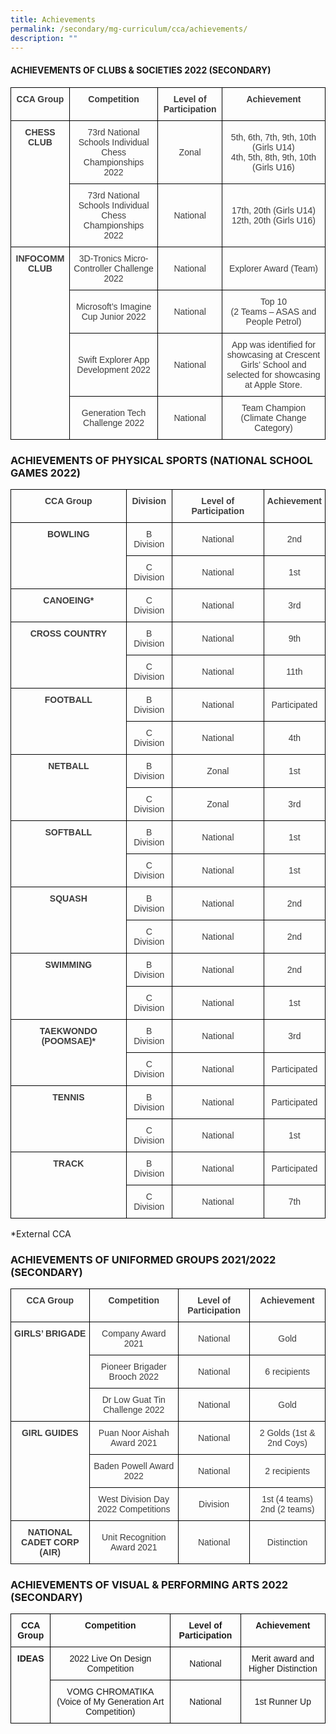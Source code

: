 ```yaml
---
title: Achievements
permalink: /secondary/mg-curriculum/cca/achievements/
description: ""
---
```


#### ACHIEVEMENTS OF CLUBS & SOCIETIES 2022 (SECONDARY)

<style type="text/css">
.tg  {border-collapse:collapse;border-spacing:0;}
.tg td{border-color:black;border-style:solid;border-width:1px;font-family:Arial, sans-serif;font-size:14px;
  overflow:hidden;padding:10px 5px;word-break:normal;}
.tg th{border-color:black;border-style:solid;border-width:1px;font-family:Arial, sans-serif;font-size:14px;
  font-weight:normal;overflow:hidden;padding:10px 5px;word-break:normal;}
.tg .tg-5hwe{color:#3D3D3D;text-align:center;vertical-align:middle}
.tg .tg-wdal{color:#3D3D3D;font-weight:bold;text-align:center;vertical-align:top}
</style>
<table class="tg">
<thead>
  <tr>
    <th class="tg-wdal">CCA Group</th>
    <th class="tg-wdal">Competition</th>
    <th class="tg-wdal">Level of Participation</th>
    <th class="tg-wdal">Achievement</th>
  </tr>
</thead>
<tbody>
  <tr>
    <td class="tg-wdal" rowspan="2">CHESS CLUB</td>
    <td class="tg-5hwe">73rd National Schools Individual Chess Championships 2022</td>
    <td class="tg-5hwe">Zonal</td>
    <td class="tg-5hwe">5th, 6th, 7th, 9th, 10th   (Girls U14)<br>4th, 5th, 8th, 9th, 10th (Girls U16)</td>
  </tr>
  <tr>
    <td class="tg-5hwe">73rd National Schools Individual Chess Championships 2022</td>
    <td class="tg-5hwe">National</td>
    <td class="tg-5hwe">17th, 20th (Girls U14)<br>12th, 20th (Girls U16)</td>
  </tr>
  <tr>
    <td class="tg-wdal" rowspan="4">INFOCOMM CLUB</td>
    <td class="tg-5hwe">3D-Tronics Micro-Controller Challenge 2022</td>
    <td class="tg-5hwe">National</td>
    <td class="tg-5hwe">Explorer Award (Team)</td>
  </tr>
  <tr>
    <td class="tg-5hwe">Microsoft’s Imagine Cup Junior 2022</td>
    <td class="tg-5hwe">National</td>
    <td class="tg-5hwe">Top 10<br>(2 Teams – ASAS and People Petrol)</td>
  </tr>
  <tr>
    <td class="tg-5hwe">Swift Explorer App Development 2022</td>
    <td class="tg-5hwe">National</td>
    <td class="tg-5hwe">App was identified for showcasing at Crescent Girls’ School and selected for showcasing at Apple Store.</td>
  </tr>
  <tr>
    <td class="tg-5hwe">Generation Tech Challenge 2022</td>
    <td class="tg-5hwe">National</td>
    <td class="tg-5hwe">Team Champion<br>(Climate Change Category)</td>
  </tr>
</tbody>
</table>

### ACHIEVEMENTS OF PHYSICAL SPORTS (NATIONAL SCHOOL GAMES 2022)

<style type="text/css">
.tg  {border-collapse:collapse;border-spacing:0;}
.tg td{border-color:black;border-style:solid;border-width:1px;font-family:Arial, sans-serif;font-size:14px;
  overflow:hidden;padding:10px 5px;word-break:normal;}
.tg th{border-color:black;border-style:solid;border-width:1px;font-family:Arial, sans-serif;font-size:14px;
  font-weight:normal;overflow:hidden;padding:10px 5px;word-break:normal;}
.tg .tg-5hwe{color:#3D3D3D;text-align:center;vertical-align:middle}
.tg .tg-wdal{color:#3D3D3D;font-weight:bold;text-align:center;vertical-align:top}
</style>
<table class="tg">
<thead>
  <tr>
    <th class="tg-wdal">CCA Group</th>
    <th class="tg-wdal">Division</th>
    <th class="tg-wdal">Level of Participation</th>
    <th class="tg-wdal">Achievement</th>
  </tr>
</thead>
<tbody>
  <tr>
    <td class="tg-wdal" rowspan="2">BOWLING</td>
    <td class="tg-5hwe">B Division</td>
    <td class="tg-5hwe">National</td>
    <td class="tg-5hwe">2nd</td>
  </tr>
  <tr>
    <td class="tg-5hwe">C Division</td>
    <td class="tg-5hwe">National</td>
    <td class="tg-5hwe">1st</td>
  </tr>
  <tr>
    <td class="tg-wdal">CANOEING*</td>
    <td class="tg-5hwe">C Division</td>
    <td class="tg-5hwe">National</td>
    <td class="tg-5hwe">3rd</td>
  </tr>
  <tr>
    <td class="tg-wdal" rowspan="2">CROSS COUNTRY</td>
    <td class="tg-5hwe">B Division</td>
    <td class="tg-5hwe">National</td>
    <td class="tg-5hwe">9th</td>
  </tr>
  <tr>
    <td class="tg-5hwe">C Division</td>
    <td class="tg-5hwe">National</td>
    <td class="tg-5hwe">11th</td>
  </tr>
  <tr>
    <td class="tg-wdal" rowspan="2">FOOTBALL</td>
    <td class="tg-5hwe">B Division</td>
    <td class="tg-5hwe">National</td>
    <td class="tg-5hwe">Participated</td>
  </tr>
  <tr>
    <td class="tg-5hwe">C Division</td>
    <td class="tg-5hwe">National</td>
    <td class="tg-5hwe">4th</td>
  </tr>
  <tr>
    <td class="tg-wdal" rowspan="2">NETBALL</td>
    <td class="tg-5hwe">B Division</td>
    <td class="tg-5hwe">Zonal</td>
    <td class="tg-5hwe">1st</td>
  </tr>
  <tr>
    <td class="tg-5hwe">C Division</td>
    <td class="tg-5hwe">Zonal</td>
    <td class="tg-5hwe">3rd</td>
  </tr>
  <tr>
    <td class="tg-wdal" rowspan="2">SOFTBALL</td>
    <td class="tg-5hwe">B Division</td>
    <td class="tg-5hwe">National</td>
    <td class="tg-5hwe">1st</td>
  </tr>
  <tr>
    <td class="tg-5hwe">C Division</td>
    <td class="tg-5hwe">National</td>
    <td class="tg-5hwe">1st</td>
  </tr>
  <tr>
    <td class="tg-wdal" rowspan="2">SQUASH</td>
    <td class="tg-5hwe">B Division</td>
    <td class="tg-5hwe">National</td>
    <td class="tg-5hwe">2nd</td>
  </tr>
  <tr>
    <td class="tg-5hwe">C Division</td>
    <td class="tg-5hwe">National</td>
    <td class="tg-5hwe">2nd</td>
  </tr>
  <tr>
    <td class="tg-wdal" rowspan="2">SWIMMING</td>
    <td class="tg-5hwe">B Division</td>
    <td class="tg-5hwe">National</td>
    <td class="tg-5hwe">2nd</td>
  </tr>
  <tr>
    <td class="tg-5hwe">C Division</td>
    <td class="tg-5hwe">National</td>
    <td class="tg-5hwe">1st</td>
  </tr>
  <tr>
    <td class="tg-wdal" rowspan="2">TAEKWONDO (POOMSAE)*</td>
    <td class="tg-5hwe">B Division</td>
    <td class="tg-5hwe">National</td>
    <td class="tg-5hwe">3rd</td>
  </tr>
  <tr>
    <td class="tg-5hwe">C Division</td>
    <td class="tg-5hwe">National</td>
    <td class="tg-5hwe">Participated</td>
  </tr>
  <tr>
    <td class="tg-wdal" rowspan="2">TENNIS</td>
    <td class="tg-5hwe">B Division</td>
    <td class="tg-5hwe">National</td>
    <td class="tg-5hwe">Participated</td>
  </tr>
  <tr>
    <td class="tg-5hwe">C Division</td>
    <td class="tg-5hwe">National</td>
    <td class="tg-5hwe">1st</td>
  </tr>
  <tr>
    <td class="tg-wdal" rowspan="2">TRACK</td>
    <td class="tg-5hwe">B Division</td>
    <td class="tg-5hwe">National</td>
    <td class="tg-5hwe">Participated</td>
  </tr>
  <tr>
    <td class="tg-5hwe">C Division</td>
    <td class="tg-5hwe">National</td>
    <td class="tg-5hwe">7th</td>
  </tr>
</tbody>
</table>
*External CCA

### ACHIEVEMENTS OF UNIFORMED GROUPS 2021/2022 (SECONDARY)

<style type="text/css">
.tg  {border-collapse:collapse;border-spacing:0;}
.tg td{border-color:black;border-style:solid;border-width:1px;font-family:Arial, sans-serif;font-size:14px;
  overflow:hidden;padding:10px 5px;word-break:normal;}
.tg th{border-color:black;border-style:solid;border-width:1px;font-family:Arial, sans-serif;font-size:14px;
  font-weight:normal;overflow:hidden;padding:10px 5px;word-break:normal;}
.tg .tg-5hwe{color:#3D3D3D;text-align:center;vertical-align:middle}
.tg .tg-wdal{color:#3D3D3D;font-weight:bold;text-align:center;vertical-align:top}
</style>
<table class="tg">
<thead>
  <tr>
    <th class="tg-wdal">CCA Group</th>
    <th class="tg-wdal">Competition</th>
    <th class="tg-wdal">Level of Participation</th>
    <th class="tg-wdal">Achievement</th>
  </tr>
</thead>
<tbody>
  <tr>
    <td class="tg-wdal" rowspan="3">GIRLS’ BRIGADE</td>
    <td class="tg-5hwe">Company Award 2021</td>
    <td class="tg-5hwe">National</td>
    <td class="tg-5hwe">Gold</td>
  </tr>
  <tr>
    <td class="tg-5hwe">Pioneer Brigader Brooch 2022</td>
    <td class="tg-5hwe">National</td>
    <td class="tg-5hwe">6 recipients</td>
  </tr>
  <tr>
    <td class="tg-5hwe">Dr Low Guat Tin Challenge 2022</td>
    <td class="tg-5hwe">National</td>
    <td class="tg-5hwe">Gold</td>
  </tr>
  <tr>
    <td class="tg-wdal" rowspan="3">GIRL GUIDES</td>
    <td class="tg-5hwe">Puan Noor Aishah Award 2021</td>
    <td class="tg-5hwe">National</td>
    <td class="tg-5hwe">2 Golds (1st &amp; 2nd Coys)</td>
  </tr>
  <tr>
    <td class="tg-5hwe">Baden Powell Award 2022</td>
    <td class="tg-5hwe">National</td>
    <td class="tg-5hwe">2 recipients</td>
  </tr>
  <tr>
    <td class="tg-5hwe">West Division Day 2022 Competitions</td>
    <td class="tg-5hwe">Division</td>
    <td class="tg-5hwe">1st (4 teams)<br>2nd (2 teams)</td>
  </tr>
  <tr>
    <td class="tg-wdal">NATIONAL CADET CORP (AIR)</td>
    <td class="tg-5hwe">Unit Recognition Award 2021</td>
    <td class="tg-5hwe">National</td>
    <td class="tg-5hwe">Distinction</td>
  </tr>
</tbody>
</table>

### ACHIEVEMENTS OF VISUAL & PERFORMING ARTS 2022 (SECONDARY)

<style type="text/css">
.tg  {border-collapse:collapse;border-spacing:0;}
.tg td{border-color:black;border-style:solid;border-width:1px;font-family:Arial, sans-serif;font-size:14px;
  overflow:hidden;padding:10px 5px;word-break:normal;}
.tg th{border-color:black;border-style:solid;border-width:1px;font-family:Arial, sans-serif;font-size:14px;
  font-weight:normal;overflow:hidden;padding:10px 5px;word-break:normal;}
.tg .tg-amwm{font-weight:bold;text-align:center;vertical-align:top}
.tg .tg-nrix{text-align:center;vertical-align:middle}
</style>
<table class="tg">
<thead>
  <tr>
    <th class="tg-amwm">CCA Group</th>
    <th class="tg-amwm">Competition</th>
    <th class="tg-amwm">Level of Participation</th>
    <th class="tg-amwm">Achievement</th>
  </tr>
</thead>
<tbody>
  <tr>
    <td class="tg-amwm" rowspan="2">IDEAS</td>
    <td class="tg-nrix">2022 Live On Design Competition</td>
    <td class="tg-nrix">National</td>
    <td class="tg-nrix">Merit award and Higher Distinction</td>
  </tr>
  <tr>
    <td class="tg-nrix">VOMG CHROMATIKA (Voice of My Generation Art Competition)</td>
    <td class="tg-nrix">National</td>
    <td class="tg-nrix">1st Runner Up</td>
  </tr>
</tbody>
</table>